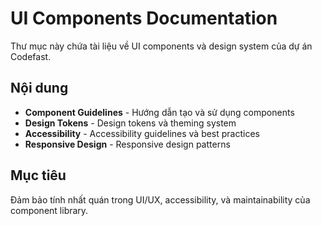 # UI Components Documentation

Thư mục này chứa tài liệu về UI components và design system của dự án Codefast.

## Nội dung

- **Component Guidelines** - Hướng dẫn tạo và sử dụng components
- **Design Tokens** - Design tokens và theming system
- **Accessibility** - Accessibility guidelines và best practices
- **Responsive Design** - Responsive design patterns

## Mục tiêu

Đảm bảo tính nhất quán trong UI/UX, accessibility, và maintainability của component library.
